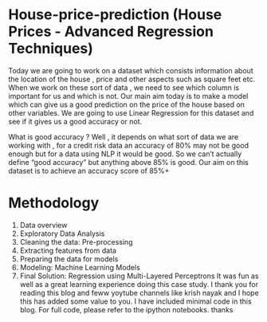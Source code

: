 # House-price-prediction (House Prices - Advanced Regression Techniques)

Today we are going to work on a dataset which consists information about the location of the house , price and other aspects such as square feet etc. When we work on these sort of data , we need to see which column is important for us and which is not. Our main aim today is to make a model which can give us a good prediction on the price of the house based on other variables. We are going to use Linear Regression for this dataset and see if it gives us a good accuracy or not.

What is good accuracy ? Well , it depends on what sort of data we are working with , for a credit risk data an accuracy of 80% may not be good enough but for a data using NLP it would be good. So we can’t actually define “good accuracy” but anything above 85% is good. Our aim on this dataset is to achieve an accuracy score of 85%+
# Methodology
 1. Data overview
 2. Exploratory Data Analysis
 3. Cleaning the data: Pre-processing
 4. Extracting features from data
 5. Preparing the data for models
 6. Modeling: Machine Learning Models
 7. Final Solution: Regression using Multi-Layered Perceptrons
 It was fun as well as a great learning experience doing this case study. I thank you for reading this blog  and feww yoytube channels like krish nayak and I hope this has added some value to you. I have included minimal code in this blog. For full code, please refer to the ipython notebooks.
 thanks
